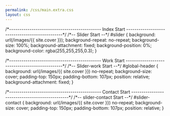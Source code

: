```yaml
---
permalink: /css/main.extra.css
layout: css
---
```


/\*---------------------------------------------
					Index Start
-----------------------------------------------\*/
/\*--
	Slider Start
--\*/
#slider {
   background: url(/images/{{ site.cover }});
	background-repeat: no-repeat;
   background-size: 100%;
   background-attachment: fixed;
   background-position: 0%;
   background-color: rgba(255,255,255,0.3);
}


/\*---------------------------------------------
					Work Start
-----------------------------------------------\*/
/\*--
	Slider-work Start
--\*/
#global-header {
  background: url(/images/{{ site.cover }}) no-repeat;
  background-size: cover;
  padding-top: 150px;
  padding-bottom: 107px;
  position: relative;
  background-attachment: fixed;
}

/\*---------------------------------------------
					 Contact Start
-----------------------------------------------\*/
/\*--
	slider-contact Start
--\*/
#slider-contact {
  background: url(/images/{{ site.cover }}) no-repeat;
  background-size: cover;
  padding-top: 150px;
  padding-bottom: 107px;
  position: relative;
}
